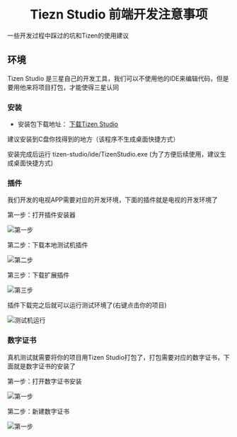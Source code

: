 <h1 align="center">Tiezn Studio 前端开发注意事项</h1>

一些开发过程中踩过的坑和Tizen的使用建议

## 环境

Tizen Studio 是三星自己的开发工具，我们可以不使用他的IDE来编辑代码，但是要用他来将项目打包，才能使得三星认同

### 安装

* 安装包下载地址： [下载Tizen Studio](https://developer.tizen.org/development/tizen-studio/download)

建议安装到C盘你找得到的地方（该程序不生成桌面快捷方式）

安装完成后运行 tizen-studio/ide/TizenStudio.exe (为了方便后续使用，建议生成桌面快捷方式)

### 插件

我们开发的电视APP需要对应的开发环境，下面的插件就是电视的开发环境了

第一步：打开插件安装器

![第一步](file:///E:/fit/三星测试/插件安装_1.png)

第二步：下载本地测试机插件

![第二步](file:///E:/fit/三星测试/插件安装_2.jpg)

第三步：下载扩展插件

![第三步](file:///E:/fit/三星测试/插件安装_3.jpg)

插件下载完之后就可以运行测试环境了(右键点击你的项目)

![测试机运行](file:///E:/fit/三星测试/测试机环境运行.jpg)

### 数字证书

真机测试就需要将你的项目用Tizen Studio打包了，打包需要对应的数字证书，下面就是数字证书的安装了

第一步：打开数字证书安装

![第一步](file:///E:/fit/三星测试/数字证书_1.jpg)

第二步：新建数字证书

![第一步](file:///E:/fit/三星测试/数字证书_2.jpg)